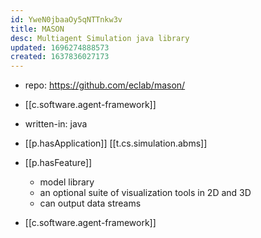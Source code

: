 ```yaml
---
id: YweN0jbaaOy5qNTTnkw3v
title: MASON
desc: Multiagent Simulation java library
updated: 1696274888573
created: 1637836027173
---
```


- repo: https://github.com/eclab/mason/
- [[c.software.agent-framework]]
- written-in: java
- [[p.hasApplication]] [[t.cs.simulation.abms]]
- [[p.hasFeature]]
  - model library 
  - an optional suite of visualization tools in 2D and 3D
  - can output data streams


- [[c.software.agent-framework]]